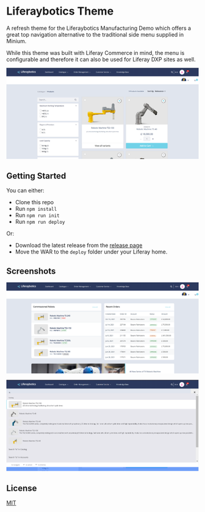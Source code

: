 # Liferaybotics Theme
A refresh theme for the Liferaybotics Manufacturing Demo which offers a great top navigation alternative to the traditional side menu supplied in Minium.

While this theme was built with Liferay Commerce in mind, the menu is configurable and therefore it can also be used for Liferay DXP sites as well.

![products](https://github.com/peterrichards-lr/liferaybotics-themes/blob/master/images/products.png?raw=true)

## Getting Started
You can either:
- Clone this repo 
- Run `npm install`
- Run `npm run init`
- Run `npm run deploy`
  
Or:
- Download the latest release from the [release page](https://github.com/peterrichards-lr/liferaybotics-themes/releases)
- Move the WAR to the `deploy` folder under your Liferay home.

## Screenshots
![dashboard](https://github.com/peterrichards-lr/liferaybotics-themes/blob/master/images/dashboard.png?raw=true)

![search](https://github.com/peterrichards-lr/liferaybotics-themes/blob/master/images/search.png?raw=true)

## License
[MIT](LICENSE)
